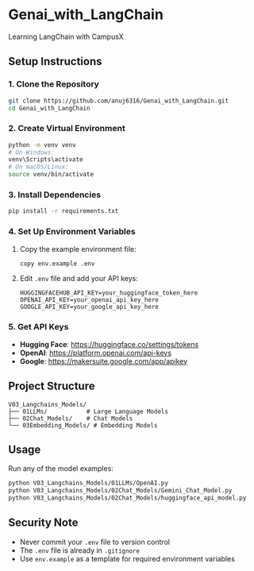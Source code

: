 # Genai_with_LangChain
Learning LangChain with CampusX

## Setup Instructions

### 1. Clone the Repository
```bash
git clone https://github.com/anuj6316/Genai_with_LangChain.git
cd Genai_with_LangChain
```

### 2. Create Virtual Environment
```bash
python -m venv venv
# On Windows:
venv\Scripts\activate
# On macOS/Linux:
source venv/bin/activate
```

### 3. Install Dependencies
```bash
pip install -r requirements.txt
```

### 4. Set Up Environment Variables
1. Copy the example environment file:
   ```bash
   copy env.example .env
   ```

2. Edit `.env` file and add your API keys:
   ```
   HUGGINGFACEHUB_API_KEY=your_huggingface_token_here
   OPENAI_API_KEY=your_openai_api_key_here
   GOOGLE_API_KEY=your_google_api_key_here
   ```

### 5. Get API Keys
- **Hugging Face**: https://huggingface.co/settings/tokens
- **OpenAI**: https://platform.openai.com/api-keys
- **Google**: https://makersuite.google.com/app/apikey

## Project Structure
```
V03_Langchains_Models/
├── 01LLMs/           # Large Language Models
├── 02Chat_Models/    # Chat Models
└── 03Embedding_Models/ # Embedding Models
```

## Usage
Run any of the model examples:
```bash
python V03_Langchains_Models/01LLMs/OpenAI.py
python V03_Langchains_Models/02Chat_Models/Gemini_Chat_Model.py
python V03_Langchains_Models/02Chat_Models/huggingface_api_model.py
```

## Security Note
- Never commit your `.env` file to version control
- The `.env` file is already in `.gitignore`
- Use `env.example` as a template for required environment variables
